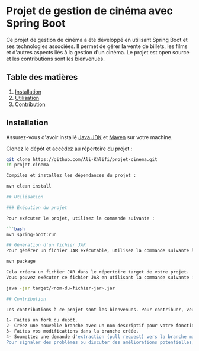 # Projet de gestion de cinéma avec Spring Boot

Ce projet de gestion de cinéma a été développé en utilisant Spring Boot et ses technologies associées. Il permet de gérer la vente de billets, les films et d'autres aspects liés à la gestion d'un cinéma. Le projet est open source et les contributions sont les bienvenues.

## Table des matières

1. [Installation](#installation)
2. [Utilisation](#utilisation)
3. [Contribution](#contribution)

## Installation

Assurez-vous d'avoir installé [Java JDK](https://www.oracle.com/java/technologies/javase-downloads.html) et [Maven](https://maven.apache.org/download.cgi) sur votre machine.

Clonez le dépôt et accédez au répertoire du projet :

```bash
git clone https://github.com/Ali-Khlifi/projet-cinema.git
cd projet-cinema

Compilez et installez les dépendances du projet :

mvn clean install

## Utilisation

### Exécution du projet

Pour exécuter le projet, utilisez la commande suivante :

```bash
mvn spring-boot:run

## Génération d'un fichier JAR
Pour générer un fichier JAR exécutable, utilisez la commande suivante à la racine du projet :

mvn package

Cela créera un fichier JAR dans le répertoire target de votre projet. 
Vous pouvez exécuter ce fichier JAR en utilisant la commande suivante :

java -jar target/<nom-du-fichier-jar>.jar

## Contribution

Les contributions à ce projet sont les bienvenues. Pour contribuer, veuillez suivre ces étapes :

1- Faites un fork du dépôt.
2- Créez une nouvelle branche avec un nom descriptif pour votre fonctionnalité ou correction.
3- Faites vos modifications dans la branche créée.
4- Soumettez une demande d'extraction (pull request) vers la branche master de ce dépôt.
Pour signaler des problèmes ou discuter des améliorations potentielles, veuillez ouvrir une issue.

